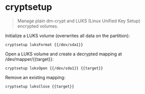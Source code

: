cryptsetup
==========

> Manage plain dm-crypt and LUKS (Linux Unified Key Setup) encrypted volumes.

Initialize a LUKS volume (overwrites all data on the partition):

    cryptsetup luksFormat {{/dev/sda1}}

Open a LUKS volume and create a decrypted mapping at /dev/mapper/{{target}}:

    cryptsetup luksOpen {{/dev/sda1}} {{target}}

Remove an existing mapping:

    cryptsetup luksClose {{target}}
